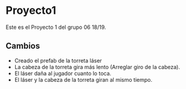 # Proyecto1
Este es el Proyecto 1 del grupo 06 18/19.

## Cambios

- Creado el prefab de la torreta láser
- La cabeza de la torreta gira más lento (Arreglar giro de la cabeza).
- El láser daña al jugador cuanto lo toca. 
- El láser y la cabeza de la torreta giran al mismo tiempo.






